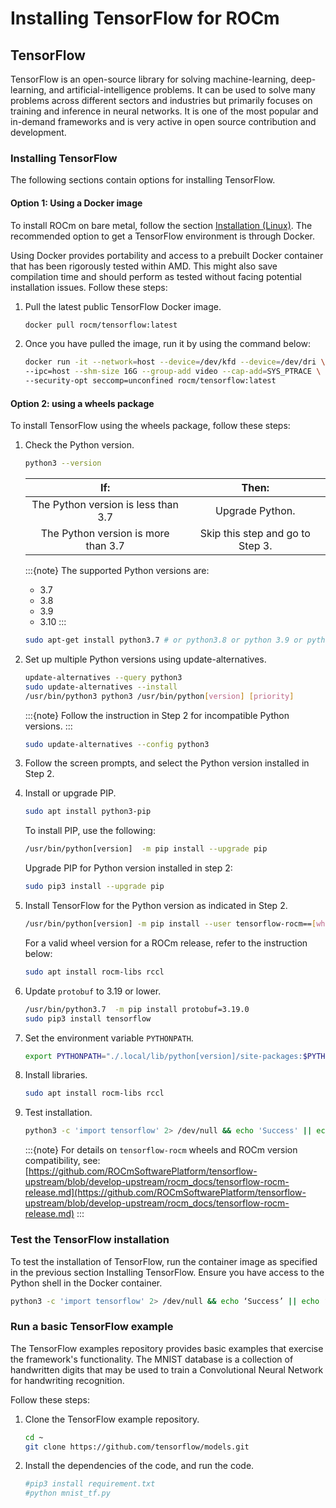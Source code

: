 # Installing TensorFlow for ROCm

## TensorFlow

TensorFlow is an open-source library for solving machine-learning,
deep-learning, and artificial-intelligence problems. It can be used to solve
many problems across different sectors and industries but primarily focuses on
training and inference in neural networks. It is one of the most popular and
in-demand frameworks and is very active in open source contribution and
development.

### Installing TensorFlow

The following sections contain options for installing TensorFlow.

#### Option 1: Using a Docker image

To install ROCm on bare metal, follow the section
[Installation (Linux)](../../tutorials/install/linux/os-native/install). The recommended option to
get a TensorFlow environment is through Docker.

Using Docker provides portability and access to a prebuilt Docker container that
has been rigorously tested within AMD. This might also save compilation time and
should perform as tested without facing potential installation issues.
Follow these steps:

1. Pull the latest public TensorFlow Docker image.

   ```bash
   docker pull rocm/tensorflow:latest
   ```

2. Once you have pulled the image, run it by using the command below:

   ```bash
   docker run -it --network=host --device=/dev/kfd --device=/dev/dri \
   --ipc=host --shm-size 16G --group-add video --cap-add=SYS_PTRACE \
   --security-opt seccomp=unconfined rocm/tensorflow:latest
   ```

#### Option 2: using a wheels package

To install TensorFlow using the wheels package, follow these steps:

1. Check the Python version.

   ```bash
   python3 --version
   ```

   | If:                                 | Then:                            |
   |:-----------------------------------:|:--------------------------------:|
   | The Python version is less than 3.7 | Upgrade Python.                  |
   | The Python version is more than 3.7 | Skip this step and go to Step 3. |

   :::{note}
   The supported Python versions are:

   * 3.7
   * 3.8
   * 3.9
   * 3.10
   :::

   ```bash
   sudo apt-get install python3.7 # or python3.8 or python 3.9 or python 3.10
   ```

2. Set up multiple Python versions using update-alternatives.

   ```bash
   update-alternatives --query python3
   sudo update-alternatives --install
   /usr/bin/python3 python3 /usr/bin/python[version] [priority]
   ```

   :::{note}
   Follow the instruction in Step 2 for incompatible Python versions.
   :::

   ```bash
   sudo update-alternatives --config python3
   ```

3. Follow the screen prompts, and select the Python version installed in Step 2.

4. Install or upgrade PIP.

   ```bash
   sudo apt install python3-pip
   ```

   To install PIP, use the following:

   ```bash
   /usr/bin/python[version]  -m pip install --upgrade pip
   ```

   Upgrade PIP for Python version installed in step 2:

   ```bash
   sudo pip3 install --upgrade pip
   ```

5. Install TensorFlow for the Python version as indicated in Step 2.

   ```bash
   /usr/bin/python[version] -m pip install --user tensorflow-rocm==[wheel-version] --upgrade
   ```

   For a valid wheel version for a ROCm release, refer to the instruction below:

   ```bash
   sudo apt install rocm-libs rccl
   ```

6. Update `protobuf` to 3.19 or lower.

   ```bash
   /usr/bin/python3.7  -m pip install protobuf=3.19.0
   sudo pip3 install tensorflow
   ```

7. Set the environment variable `PYTHONPATH`.

   ```bash
   export PYTHONPATH="./.local/lib/python[version]/site-packages:$PYTHONPATH"  #Use same python version as in step 2
   ```

8. Install libraries.

   ```bash
   sudo apt install rocm-libs rccl
   ```

9. Test installation.

   ```bash
   python3 -c 'import tensorflow' 2> /dev/null && echo 'Success' || echo 'Failure'
   ```

   :::{note}
   For details on `tensorflow-rocm` wheels and ROCm version compatibility, see:
   [https://github.com/ROCmSoftwarePlatform/tensorflow-upstream/blob/develop-upstream/rocm_docs/tensorflow-rocm-release.md](https://github.com/ROCmSoftwarePlatform/tensorflow-upstream/blob/develop-upstream/rocm_docs/tensorflow-rocm-release.md)
   :::

### Test the TensorFlow installation

To test the installation of TensorFlow, run the container image as specified in
the previous section Installing TensorFlow. Ensure you have access to the Python
shell in the Docker container.

```bash
python3 -c 'import tensorflow' 2> /dev/null && echo ‘Success’ || echo ‘Failure’
```

### Run a basic TensorFlow example

The TensorFlow examples repository provides basic examples that exercise the
framework's functionality. The MNIST database is a collection of handwritten
digits that may be used to train a Convolutional Neural Network for handwriting
recognition.

Follow these steps:

1. Clone the TensorFlow example repository.

   ```bash
   cd ~
   git clone https://github.com/tensorflow/models.git
   ```

2. Install the dependencies of the code, and run the code.

   ```bash
   #pip3 install requirement.txt
   #python mnist_tf.py
   ```
